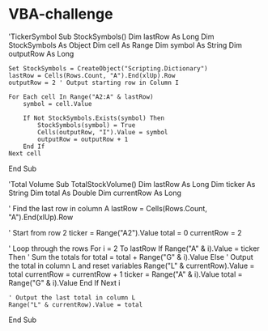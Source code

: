 # VBA-challenge

'TickerSymbol
Sub StockSymbols()
    Dim lastRow As Long
    Dim StockSymbols As Object
    Dim cell As Range
    Dim symbol As String
    Dim outputRow As Long
    
    Set StockSymbols = CreateObject("Scripting.Dictionary")
    lastRow = Cells(Rows.Count, "A").End(xlUp).Row
    outputRow = 2 ' Output starting row in Column I
    
    For Each cell In Range("A2:A" & lastRow)
        symbol = cell.Value
        
        If Not StockSymbols.Exists(symbol) Then
            StockSymbols(symbol) = True
            Cells(outputRow, "I").Value = symbol
            outputRow = outputRow + 1
        End If
    Next cell
End Sub

'Total Volume
Sub TotalStockVolume()
    Dim lastRow As Long
    Dim ticker As String
    Dim total As Double
    Dim currentRow As Long

   ' Find the last row in column A
    lastRow = Cells(Rows.Count, "A").End(xlUp).Row

   ' Start from row 2
    ticker = Range("A2").Value
    total = 0
    currentRow = 2

   ' Loop through the rows
    For i = 2 To lastRow
        If Range("A" & i).Value = ticker Then
            ' Sum the totals for
            total = total + Range("G" & i).Value
        Else
            ' Output the total in column L and reset variables
            Range("L" & currentRow).Value = total
            currentRow = currentRow + 1
            ticker = Range("A" & i).Value
            total = Range("G" & i).Value
        End If
    Next i

    ' Output the last total in column L
    Range("L" & currentRow).Value = total
End Sub
